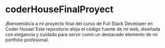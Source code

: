 # coderHouseFinalProyect
¡Bienvenido/a a mi proyecto final del curso de Full Stack Developer en Coder House! Este repositorio aloja el código fuente de mi web, diseñada con elegancia y cuidado para servir como un destacado elemento de mi portfolio profesional.
